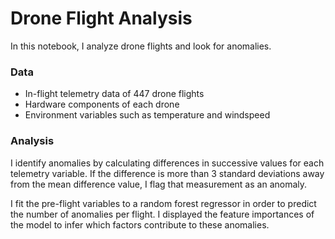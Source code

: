 # Drone Flight Analysis

In this notebook, I analyze drone flights and look for anomalies.  

### Data

* In-flight telemetry data of 447 drone flights
* Hardware components of each drone
* Environment variables such as temperature and windspeed

### Analysis

I identify anomalies by calculating differences in successive values for each telemetry variable. If the difference is more than 3 standard deviations away from the mean difference value, I flag that measurement as an anomaly.

I fit the pre-flight variables to a random forest regressor in order to predict the number of anomalies per flight. I displayed the feature importances of the model to infer which factors contribute to these anomalies.
